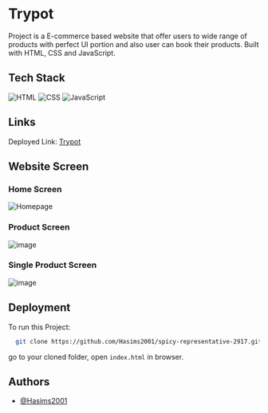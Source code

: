 # Trypot 

Project is a E-commerce based website that offer users to wide range of products with perfect UI portion and also user can book their products. Built with HTML, CSS and JavaScript.


## Tech Stack

![HTML](https://img.icons8.com/?size=60&id=20909&format=png)
![CSS](https://img.icons8.com/?size=60&id=21278&format=png)
![JavaScript](https://img.icons8.com/?size=60&id=108784&format=png)

## Links

Deployed Link: [Trypot](https://trypot.netlify.app/index.html)

## Website Screen

### Home Screen
![Homepage](https://github.com/Hasims2001/spicy-representative-2917/assets/58412185/4b8638a6-30db-46c5-88ed-bc62b6baa02a)


### Product Screen
![image](https://github.com/Hasims2001/spicy-representative-2917/assets/58412185/b8b3c038-8627-4170-b11e-09c9616b2944)


### Single Product Screen
![image](https://github.com/Hasims2001/spicy-representative-2917/assets/58412185/b9376214-b9c9-4642-bc5f-fd1d3c3d5725)




## Deployment

To run this Project: 

```bash
  git clone https://github.com/Hasims2001/spicy-representative-2917.git
```
go to your cloned folder, open ```index.html``` in browser.





## Authors

- [@Hasims2001](https://github.com/Hasims2001)
